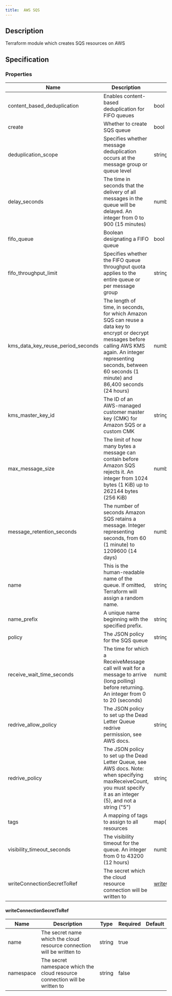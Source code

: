 ```yaml
---
title:  AWS SQS
---
```


## Description

Terraform module which creates SQS resources on AWS

## Specification


### Properties

 Name | Description | Type | Required | Default 
 ------------ | ------------- | ------------- | ------------- | ------------- 
 content_based_deduplication | Enables content-based deduplication for FIFO queues | bool | false |  
 create | Whether to create SQS queue | bool | false |  
 deduplication_scope | Specifies whether message deduplication occurs at the message group or queue level | string | false |  
 delay_seconds | The time in seconds that the delivery of all messages in the queue will be delayed. An integer from 0 to 900 (15 minutes) | number | false |  
 fifo_queue | Boolean designating a FIFO queue | bool | false |  
 fifo_throughput_limit | Specifies whether the FIFO queue throughput quota applies to the entire queue or per message group | string | false |  
 kms_data_key_reuse_period_seconds | The length of time, in seconds, for which Amazon SQS can reuse a data key to encrypt or decrypt messages before calling AWS KMS again. An integer representing seconds, between 60 seconds (1 minute) and 86,400 seconds (24 hours) | number | false |  
 kms_master_key_id | The ID of an AWS-managed customer master key (CMK) for Amazon SQS or a custom CMK | string | false |  
 max_message_size | The limit of how many bytes a message can contain before Amazon SQS rejects it. An integer from 1024 bytes (1 KiB) up to 262144 bytes (256 KiB) | number | false |  
 message_retention_seconds | The number of seconds Amazon SQS retains a message. Integer representing seconds, from 60 (1 minute) to 1209600 (14 days) | number | false |  
 name | This is the human-readable name of the queue. If omitted, Terraform will assign a random name. | string | false |  
 name_prefix | A unique name beginning with the specified prefix. | string | false |  
 policy | The JSON policy for the SQS queue | string | false |  
 receive_wait_time_seconds | The time for which a ReceiveMessage call will wait for a message to arrive (long polling) before returning. An integer from 0 to 20 (seconds) | number | false |  
 redrive_allow_policy | The JSON policy to set up the Dead Letter Queue redrive permission, see AWS docs. | string | false |  
 redrive_policy | The JSON policy to set up the Dead Letter Queue, see AWS docs. Note: when specifying maxReceiveCount, you must specify it as an integer (5), and not a string ("5") | string | false |  
 tags | A mapping of tags to assign to all resources | map(string) | false |  
 visibility_timeout_seconds | The visibility timeout for the queue. An integer from 0 to 43200 (12 hours) | number | false |  
 writeConnectionSecretToRef | The secret which the cloud resource connection will be written to | [writeConnectionSecretToRef](#writeConnectionSecretToRef) | false |  


#### writeConnectionSecretToRef

 Name | Description | Type | Required | Default 
 ------------ | ------------- | ------------- | ------------- | ------------- 
 name | The secret name which the cloud resource connection will be written to | string | true |  
 namespace | The secret namespace which the cloud resource connection will be written to | string | false |  
